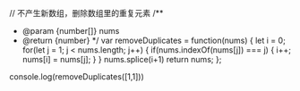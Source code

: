 // 不产生新数组，删除数组里的重复元素
/**
 * @param {number[]} nums
 * @return {number}
 */
var removeDuplicates = function(nums) {
    let i = 0;
    for(let j = 1; j < nums.length; j++) {
        if(nums.indexOf(nums[j]) === j) {
            i++;
            nums[i] = nums[j];
        }
    }
    nums.splice(i+1)
    return nums;
};

console.log(removeDuplicates([1,1]))
